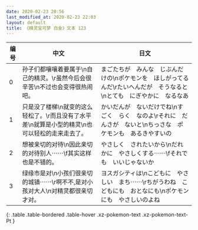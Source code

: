 ```yaml
---
date: 2020-02-23 20:56
last_modified_at: 2020-02-23 22:03
layout: default
title: 《精灵宝可梦 白金》文本 123
---
```

| 编号 | 中文 | 日文 |
| ---- | ---- | ---- |
| 0 | 孙子们都嚷嚷着要属于\n自己的精灵。\r虽然今后会很辛苦\n不过也会变得很热闹吧。 | まごたちが　みんな　じぶんだけの\nポケモンを　ほしがってるんだ\rたいへんだが　そうなると\nとても　にぎやかに　なるなあ |
| 1 | 只是没了楼梯\n就变的这么轻松了。\r而且没有了水平差\n就算是小型的精灵\n也可以轻松的走来走去了。 | かいだんが　ないだけでね\nすごく　らく　なのよ\rそれに　だんさが　ないと\nちっさな　ポケモンも　あるきやすいの |
| 2 | 想被亲切的对待\n因此亲切的对待别人⋯⋯\f其实这样也是不错的。 | やさしく　されたいから\nだれかに　やさしくする⋯⋯\fそれでも　いいじゃないか |
| 3 | 绿缘市是对\n小孩们很亲切的城镇⋯⋯\r啊不不,是对小孩对大人\n对精灵都很亲切才对。 | ヨスガシティは\nこどもに　やさしい　まち⋯⋯\rちがうわね　こどもにも　おとなにも\nポケモンにも　やさしいのよね |
{: .table .table-bordered .table-hover .xz-pokemon-text .xz-pokemon-text-Pt }